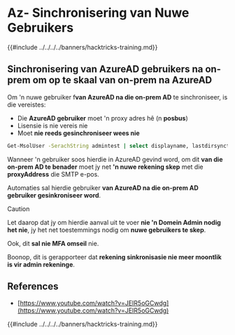 # Az- Sinchronisering van Nuwe Gebruikers

{{#include ../../../../banners/hacktricks-training.md}}

## Sinchronisering van AzureAD gebruikers na on-prem om op te skaal van on-prem na AzureAD

Om 'n nuwe gebruiker f**van AzureAD na die on-prem AD** te sinchroniseer, is die vereistes:

- Die **AzureAD gebruiker** moet 'n proxy adres hê (n **posbus**)
- Lisensie is nie vereis nie
- Moet **nie reeds gesinchroniseer wees nie**
```bash
Get-MsolUser -SerachString admintest | select displayname, lastdirsynctime, proxyaddresses, lastpasswordchangetimestamp | fl
```
Wanneer 'n gebruiker soos hierdie in AzureAD gevind word, om dit **van die on-prem AD te benader** moet jy net **'n nuwe rekening skep** met die **proxyAddress** die SMTP e-pos.

Automaties sal hierdie gebruiker **van AzureAD na die on-prem AD gebruiker gesinkroniseer word**.

> [!CAUTION]
> Let daarop dat jy om hierdie aanval uit te voer **nie 'n Domein Admin nodig het nie**, jy het net toestemmings nodig om **nuwe gebruikers te skep**.
>
> Ook, dit **sal nie MFA omseil** nie.
>
> Boonop, dit is gerapporteer dat **rekening sinkronisasie nie meer moontlik is vir admin rekeninge**.

## References

- [https://www.youtube.com/watch?v=JEIR5oGCwdg](https://www.youtube.com/watch?v=JEIR5oGCwdg)

{{#include ../../../../banners/hacktricks-training.md}}
